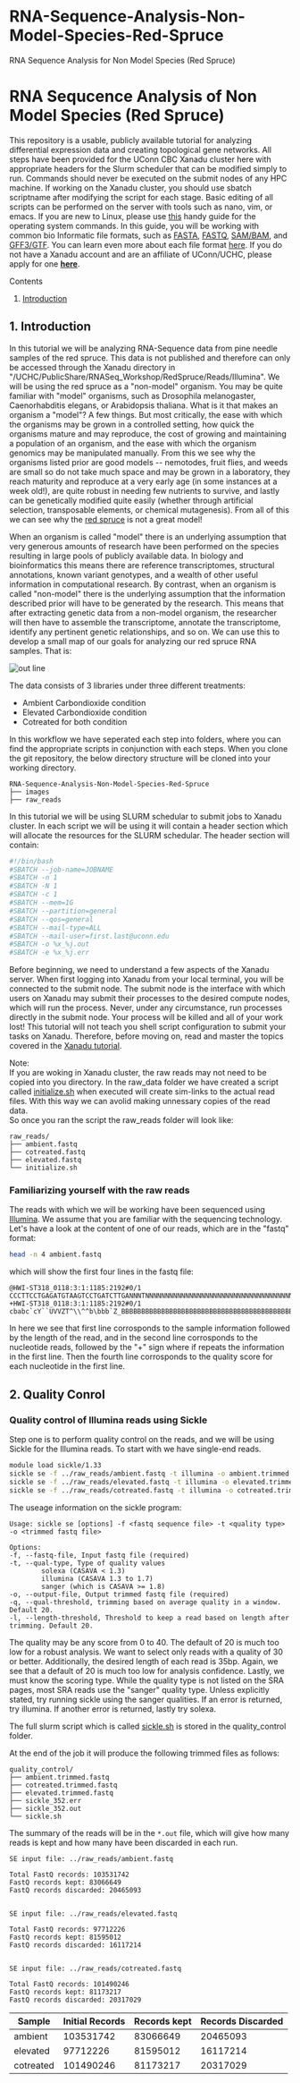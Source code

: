 # RNA-Sequence-Analysis-Non-Model-Species-Red-Spruce
RNA Sequence Analysis for Non Model Species (Red Spruce)  

# RNA Sequcence Analysis of Non Model Species (Red Spruce)  

This repository is a usable, publicly available tutorial for analyzing differential expression data and creating topological gene networks. All steps have been provided for the UConn CBC Xanadu cluster here with appropriate headers for the Slurm scheduler that can be modified simply to run.  Commands should never be executed on the submit nodes of any HPC machine.  If working on the Xanadu cluster, you should use sbatch scriptname after modifying the script for each stage.  Basic editing of all scripts can be performed on the server with tools such as nano, vim, or emacs.  If you are new to Linux, please use [this](https://bioinformatics.uconn.edu/unix-basics) handy guide for the operating system commands.  In this guide, you will be working with common bio Informatic file formats, such as [FASTA](https://en.wikipedia.org/wiki/FASTA_format), [FASTQ](https://en.wikipedia.org/wiki/FASTQ_format), [SAM/BAM](https://en.wikipedia.org/wiki/SAM_(file_format)), and [GFF3/GTF](https://en.wikipedia.org/wiki/General_feature_format). You can learn even more about each file format [here](https://bioinformatics.uconn.edu/resources-and-events/tutorials/file-formats-tutorial/). If you do not have a Xanadu account and are an affiliate of UConn/UCHC, please apply for one **[here](https://bioinformatics.uconn.edu/contact-us/)**.   

Contents   
1.  [Introduction](#1-introduction)    



## 1. Introduction   

In this tutorial we will be analyzing RNA-Sequence data from pine needle samples of the red spruce. This data is not published and therefore can only be accessed through the Xanadu directory in "/UCHC/PublicShare/RNASeq_Workshop/RedSpruce/Reads/Illumina".  We will be using the red spruce as a "non-model" organism. You may be quite familiar with "model" organisms, such as Drosophila melanogaster, Caenorhabditis elegans, or Arabidopsis thaliana. What is it that makes an organism a "model"? A few things. But most critically, the ease with which the organisms may be grown in a controlled setting, how quick the organisms mature and may reproduce, the cost of growing and maintaining a population of an organism, and the ease with which the organism genomics may be manipulated manually. From this we see why the organisms listed prior are good models -- nemotodes, fruit flies, and weeds are small so do not take much space and may be grown in a laboratory, they reach maturity and reproduce at a very early age (in some instances at a week old!), are quite robust in needing few nutrients to survive, and lastly can be genetically modified quite easily (whether through artificial selection, transposable elements, or chemical mutagenesis). From all of this we can see why the [red spruce](https://en.wikipedia.org/wiki/Picea_rubens) is not a great model!   

When an organism is called "model" there is an underlying assumption that very generous amounts of research have been performed on the species resulting in large pools of publicly available data. In biology and bioinformatics this means there are reference transcriptomes, structural annotations, known variant genotypes, and a wealth of other useful information in computational research. By contrast, when an organism is called "non-model" there is the underlying assumption that the information described prior will have to be generated by the research. This means that after extracting genetic data from a non-model organism, the researcher will then have to assemble the transcriptome, annotate the transcriptome, identify any pertinent genetic relationships, and so on. We can use this to develop a small map of our goals for analyzing our red spruce RNA samples. That is:  

![ out line ](/images/outline_wide.png)  

The data consists of 3 libraries under three different treatments:  
*  Ambient Carbondioxide condition  
*  Elevated Carbondioxide condition  
*  Cotreated for both condition  

In this workflow we have seperated each step into folders, where you can find the appropriate scripts in conjunction with each steps. When you clone the git repository, the below directory structure will be cloned into your working directory.  

``` 
RNA-Sequence-Analysis-Non-Model-Species-Red-Spruce
├── images
├── raw_reads
```  

In this tutorial we will be using SLURM schedular to submit jobs to Xanadu cluster. In each script we will be using it will contain a header section which will allocate the resources for the SLURM schedular. The header section will contain:

```bash
#!/bin/bash
#SBATCH --job-name=JOBNAME
#SBATCH -n 1
#SBATCH -N 1
#SBATCH -c 1
#SBATCH --mem=1G
#SBATCH --partition=general
#SBATCH --qos=general
#SBATCH --mail-type=ALL
#SBATCH --mail-user=first.last@uconn.edu
#SBATCH -o %x_%j.out
#SBATCH -e %x_%j.err

```

Before beginning, we need to understand a few aspects of the Xanadu server. When first logging into Xanadu from your local terminal, you will be connected to the submit node. The submit node is the interface with which users on Xanadu may submit their processes to the desired compute nodes, which will run the process. Never, under any circumstance, run processes directly in the submit node. Your process will be killed and all of your work lost! This tutorial will not teach you shell script configuration to submit your tasks on Xanadu. Therefore, before moving on, read and master the topics covered in the [Xanadu tutorial](https://bioinformatics.uconn.edu/resources-and-events/tutorials-2/xanadu/).  

Note:  
If you are woking in Xanadu cluster, the raw reads may not need to be copied into you directory. In the raw_data folder we have created a script called [initialize.sh](/raw_reads/initialize.sh) when executed will create sim-links to the actual read files. With this way we can avolid making unnessary copies of the read data.  
So once you ran the script the raw_reads folder will look like:  
```
raw_reads/
├── ambient.fastq 
├── cotreated.fastq 
├── elevated.fastq 
└── initialize.sh
```  

### Familiarizing yourself with the raw reads  

The reads with which we will be working have been sequenced using [Illumina](https://www.illumina.com/techniques/sequencing.html). We assume that you are familiar with the sequencing technology. Let's have a look at the content of one of our reads, which are in the "fastq" format:  

```bash  
head -n 4 ambient.fastq
```  

which will show the first four lines in the fastq file:  

```
@HWI-ST318_0118:3:1:1185:2192#0/1
CCCTTCCTGAGATGTAAGTCCTGATCTTGANNNTNNNNNNNNNNNNNNNNNNNNNNNNNNNNNNNNNNNNNNNNN
+HWI-ST318_0118:3:1:1185:2192#0/1
cbabc`cY``UVVZT^\\^^b\bbb`Z_BBBBBBBBBBBBBBBBBBBBBBBBBBBBBBBBBBBBBBBBBBBBBBB
```

In here we see that first line corrosponds to the sample information followed by the length of the read, and in the second line corrosponds to the nucleotide reads, followed by the "+" sign where if repeats the information in the first line. Then the fourth line corrosponds to the quality score for each nucleotide in the first line.  


## 2. Quality Conrol   

### Quality control of Illumina reads using Sickle  
Step one is to perform quality control on the reads, and we will be using Sickle for the Illumina reads. To start with we have single-end reads.  


```bash
module load sickle/1.33
sickle se -f ../raw_reads/ambient.fastq -t illumina -o ambient.trimmed.fastq -q 30 -l 35
sickle se -f ../raw_reads/elevated.fastq -t illumina -o elevated.trimmed.fastq -q 30 -l 35
sickle se -f ../raw_reads/cotreated.fastq -t illumina -o cotreated.trimmed.fastq -q 30 -l 35
```  

The useage information on the sickle program:  
```
Usage: sickle se [options] -f <fastq sequence file> -t <quality type> -o <trimmed fastq file> 

Options:
-f, --fastq-file, Input fastq file (required)
-t, --qual-type, Type of quality values
		solexa (CASAVA < 1.3)
		illumina (CASAVA 1.3 to 1.7)
		sanger (which is CASAVA >= 1.8)
-o, --output-file, Output trimmed fastq file (required)
-q, --qual-threshold, trimming based on average quality in a window. Default 20.
-l, --length-threshold, Threshold to keep a read based on length after trimming. Default 20.
```  

The quality may be any score from 0 to 40. The default of 20 is much too low for a robust analysis. We want to select only reads with a quality of 30 or better. Additionally, the desired length of each read is 35bp. Again, we see that a default of 20 is much too low for analysis confidence. Lastly, we must know the scoring type. While the quality type is not listed on the SRA pages, most SRA reads use the "sanger" quality type. Unless explicitly stated, try running sickle using the sanger qualities. If an error is returned, try illumina. If another error is returned, lastly try solexa.  

The full slurm script which is called [sickle.sh](/quality_control/sickle.sh) is stored in the quality_control folder.  

At the end of the job it will produce the following trimmed files as follows:  
``` 
quality_control/
├── ambient.trimmed.fastq
├── cotreated.trimmed.fastq
├── elevated.trimmed.fastq
├── sickle_352.err
├── sickle_352.out
└── sickle.sh
```  

The summary of the reads will be in the `*.out` file, which will give how many reads is kept and how many have been discarded in each run.  

```
SE input file: ../raw_reads/ambient.fastq

Total FastQ records: 103531742
FastQ records kept: 83066649
FastQ records discarded: 20465093


SE input file: ../raw_reads/elevated.fastq

Total FastQ records: 97712226
FastQ records kept: 81595012
FastQ records discarded: 16117214


SE input file: ../raw_reads/cotreated.fastq

Total FastQ records: 101490246
FastQ records kept: 81173217
FastQ records discarded: 20317029
```  

| Sample | Initial Records | Records kept | Records Discarded |  
| --- | --- | --- | --- |  
| ambient | 103531742 | 83066649 | 20465093 |  
| elevated | 97712226 | 81595012 | 16117214 |  
| cotreated | 101490246 | 81173217 | 20317029 |  



 




